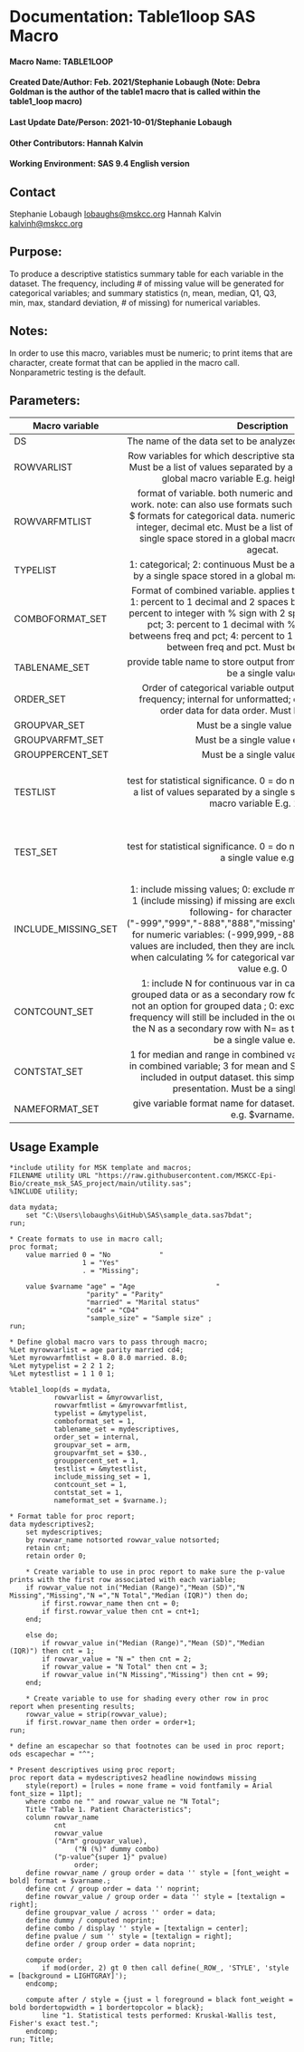 # Documentation: Table1loop SAS Macro
#### Macro Name: TABLE1LOOP
#### Created Date/Author: Feb. 2021/Stephanie Lobaugh (Note: Debra Goldman is the author of the table1 macro that is called within the table1_loop macro)
#### Last Update Date/Person: 2021-10-01/Stephanie Lobaugh
#### Other Contributors: Hannah Kalvin
#### Working Environment: SAS 9.4 English version


## Contact 
Stephanie Lobaugh lobaughs@mskcc.org 
Hannah Kalvin kalvinh@mskcc.org 

## Purpose: 
To produce a descriptive statistics summary table for each variable in the dataset. The frequency, including # of missing value will be generated for categorical variables; and summary statistics (n, mean, median, Q1, Q3, min, max, standard deviation, # of missing) for numerical variables.  

## Notes: 
In order to use this macro, variables must be numeric; to print items that are character, create format that can be applied in the macro call. Nonparametric testing is the default.


## Parameters:
| Macro variable | 	Description  |	Required  |  Default  |
| -------------- |:-------------:| :---------:|:---------:|
|DS	|The name of the data set to be analyzed. Must be a single value	| Yes	| |
|ROWVARLIST	| Row variables for which descriptive statistics will be computed. Must be a list of values separated by a single space stored in a global macro variable E.g. height weight agecat |	Yes	| |
|ROWVARFMTLIST |	format of variable. both numeric and character formats will work. note: can also use formats such as 5.0 for count data or $ formats for categorical data. numeric can be set to percentn, integer, decimal etc. Must be a list of values separated by a single space stored in a global macro variable E.g. 8.0 8.0 agecat. |	Yes	| |
|TYPELIST	| 1: categorical; 2: continuous Must be a list of values separated by a single space stored in a global macro variable E.g. 1 1 2	| Yes	| |
|COMBOFORMAT_SET |	Format of combined variable. applies to categorical variables. 1: percent to 1 decimal and 2 spaces between freq and pct; 2: percent to integer with % sign with 2 spaces between freq and pct; 3: percent to 1 decimal with % sign with 2 spaces betweens freq and pct; 4: percent to 1 decimal with one space between freq and pct. Must be a single value |	No |	1 |
|TABLENAME_SET	| provide table name to store output from calling the macro. Must be a single value |	No |	Table1_combined |
|ORDER_SET |	Order of categorical variable output. freq for descending frequency; internal for unformatted; external for formatted order data for data order. Must be a single value |	No |	internal |
|GROUPVAR_SET	| Must be a single value e.g. arm |	No	| |
|GROUPVARFMT_SET|	Must be a single value e.g. arm.	| Yes	| |
|GROUPPERCENT_SET|	Must be a single value e.g. 1	| Yes	| 1 |
|TESTLIST |	test for statistical significance. 0 = do not test; 1 = test. Must be a list of values separated by a single space stored in a global macro variable E.g. 1 1 0 | Yes (unless TEST_SET is defined)	| |
|TEST_SET |	test for statistical significance. 0 = do not test; 1 = test. Must be a single value e.g. 0	| Yes (unless TESTLIST is defined) |	0 |
| INCLUDE_MISSING_SET |	1: include missing values; 0: exclude missing values. default is 1 (include missing) if missing are excluded, also excludes the following- for character variables: ("-999","999","-888","888","missing","unknown","n/a","na"); for numeric variables:  (-999,999,-888,888). note: if missing values are included, then they are included in the denominator when calculating % for categorical variables. Must be a single value e.g. 0 |	Yes |	0 |
|CONTCOUNT_SET |	1: include N for continuous var in category label for non-grouped data or as a secondary row for grouped data. label is not an option for grouped data ; 0: exclude print. note that the frequency will still be included in the output dataset; 2: include the N as a secondary row with N= as the variable value. Must be a single value e.g. 1 |	Yes |	1 |
|CONTSTAT_SET	| 1 for median and range in combined var; 2 for median and  IQR in combined variable; 3 for mean and SD. note that all stats are included in output dataset. this simply refers to combined presentation. Must be a single value e.g. 1	| Yes	| 1 (or anything other than 0 will produce the range) |
|NAMEFORMAT_SET |	give variable format name for dataset. Must be a single value e.g. $varname.	|No	 |Blank (i.e. no format) |

## Usage Example
```{sas}
*include utility for MSK template and macros;
FILENAME utility URL "https://raw.githubusercontent.com/MSKCC-Epi-Bio/create_msk_SAS_project/main/utility.sas";
%INCLUDE utility;

data mydata;
	set "C:\Users\lobaughs\GitHub\SAS\sample_data.sas7bdat";
run;

* Create formats to use in macro call;
proc format;
	value married 0 = "No            " 
				  1 = "Yes" 
				  . = "Missing";

    value $varname "age" = "Age                    "
				   "parity" = "Parity"
				   "married" = "Marital status"
			       "cd4" = "CD4"
				   "sample_size" = "Sample size" ;
run;

* Define global macro vars to pass through macro;
%Let myrowvarlist = age parity married cd4;
%Let myrowvarfmtlist = 8.0 8.0 married. 8.0;
%Let mytypelist = 2 2 1 2;
%Let mytestlist = 1 1 0 1;

%table1_loop(ds = mydata, 
		   rowvarlist = &myrowvarlist, 
           rowvarfmtlist = &myrowvarfmtlist, 
           typelist = &mytypelist, 
		   comboformat_set = 1,
           tablename_set = mydescriptives,
		   order_set = internal,
           groupvar_set = arm, 
           groupvarfmt_set = $30., 
           grouppercent_set = 1,
           testlist = &mytestlist,
           include_missing_set = 1, 
           contcount_set = 1,
           contstat_set = 1,
		   nameformat_set = $varname.);

* Format table for proc report;
data mydescriptives2;
	set mydescriptives;
    by rowvar_name notsorted rowvar_value notsorted;
    retain cnt;
	retain order 0;

	* Create variable to use in proc report to make sure the p-value prints with the first row associated with each variable;
	if rowvar_value not in("Median (Range)","Mean (SD)","N Missing","Missing","N =","N Total","Median (IQR)") then do;
	    if first.rowvar_name then cnt = 0;
		if first.rowvar_value then cnt = cnt+1;
	end;

	else do;
		if rowvar_value in("Median (Range)","Mean (SD)","Median (IQR)") then cnt = 1;
		if rowvar_value = "N =" then cnt = 2;
		if rowvar_value = "N Total" then cnt = 3;
		if rowvar_value in("N Missing","Missing") then cnt = 99;
	end;

	* Create variable to use for shading every other row in proc report when presenting results;
	rowvar_value = strip(rowvar_value);
	if first.rowvar_name then order = order+1;
run;

* define an escapechar so that footnotes can be used in proc report;
ods escapechar = "^";

* Present descriptives using proc report;
proc report data = mydescriptives2 headline nowindows missing
	style(report) = [rules = none frame = void fontfamily = Arial font_size = 11pt];
	where combo ne "" and rowvar_value ne "N Total";
	Title "Table 1. Patient Characteristics";
	column rowvar_name 
		   cnt 
		   rowvar_value 
		   ("Arm" groupvar_value), 
		        ("N (%)" dummy combo) 
		   ("p-value^{super 1}" pvalue)
                order;
	define rowvar_name / group order = data '' style = [font_weight = bold] format = $varname.;
	define cnt / group order = data '' noprint;
	define rowvar_value / group order = data '' style = [textalign = right];
	define groupvar_value / across '' order = data;
	define dummy / computed noprint;
	define combo / display '' style = [textalign = center];
	define pvalue / sum '' style = [textalign = right];
	define order / group order = data noprint;

	compute order;
		if mod(order, 2) gt 0 then call define(_ROW_, 'STYLE', 'style = [background = LIGHTGRAY]');
	endcomp;

	compute after / style = {just = l foreground = black font_weight = bold bordertopwidth = 1 bordertopcolor = black};
		line "1. Statistical tests performed: Kruskal-Wallis test, Fisher's exact test.";
	endcomp;
run; Title;

```

